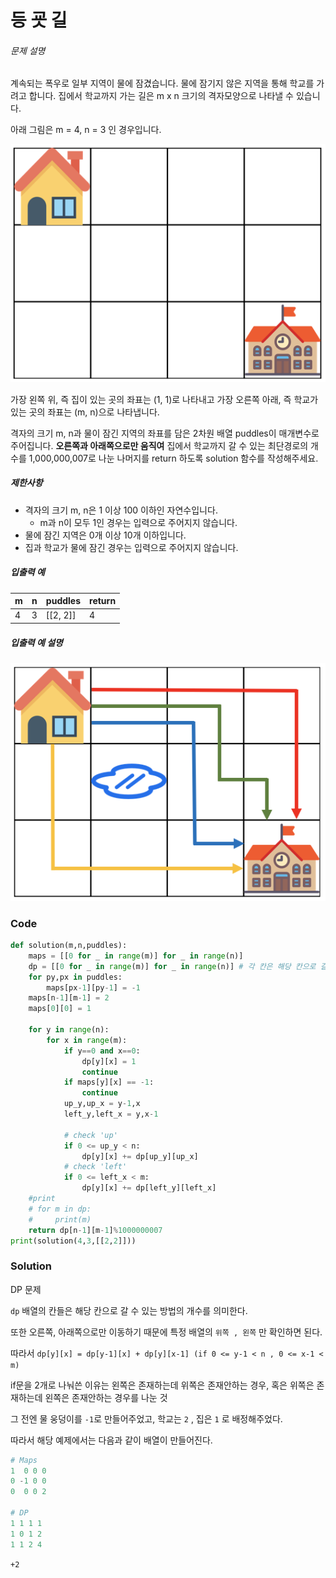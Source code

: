 # 등 굣 길

###### 문제 설명

계속되는 폭우로 일부 지역이 물에 잠겼습니다. 물에 잠기지 않은 지역을 통해 학교를 가려고 합니다. 집에서 학교까지 가는 길은 m x n 크기의 격자모양으로 나타낼 수 있습니다.

아래 그림은 m = 4, n = 3 인 경우입니다.

![image0.png](./figure/Untitled/f167a3bc-e140-4fa8-a8f8-326a99e0f567.png)

가장 왼쪽 위, 즉 집이 있는 곳의 좌표는 (1, 1)로 나타내고 가장 오른쪽 아래, 즉 학교가 있는 곳의 좌표는 (m, n)으로 나타냅니다.

격자의 크기 m, n과 물이 잠긴 지역의 좌표를 담은 2차원 배열 puddles이 매개변수로 주어집니다. **오른쪽과 아래쪽으로만 움직여** 집에서 학교까지 갈 수 있는 최단경로의 개수를 1,000,000,007로 나눈 나머지를 return 하도록 solution 함수를 작성해주세요.

##### 제한사항

- 격자의 크기 m, n은 1 이상 100 이하인 자연수입니다.
  - m과 n이 모두 1인 경우는 입력으로 주어지지 않습니다.
- 물에 잠긴 지역은 0개 이상 10개 이하입니다.
- 집과 학교가 물에 잠긴 경우는 입력으로 주어지지 않습니다.

##### 입출력 예

| m    | n    | puddles  | return |
| ---- | ---- | -------- | ------ |
| 4    | 3    | [[2, 2]] | 4      |

##### 입출력 예 설명

![image1.png](./figure/Untitled/729216f3-f305-4ad1-b3b0-04c2ba0b379a.png)



### Code

```python
def solution(m,n,puddles):
    maps = [[0 for _ in range(m)] for _ in range(n)]
    dp = [[0 for _ in range(m)] for _ in range(n)] # 각 칸은 해당 칸으로 갈 수 있는 방법의 개수
    for py,px in puddles:
        maps[px-1][py-1] = -1
    maps[n-1][m-1] = 2
    maps[0][0] = 1    

    for y in range(n):
        for x in range(m):
            if y==0 and x==0:
                dp[y][x] = 1
                continue
            if maps[y][x] == -1:
                continue
            up_y,up_x = y-1,x
            left_y,left_x = y,x-1
            
            # check 'up'
            if 0 <= up_y < n:
                dp[y][x] += dp[up_y][up_x]
            # check 'left'    
            if 0 <= left_x < m:
                dp[y][x] += dp[left_y][left_x]
    #print
    # for m in dp:
    #     print(m)
    return dp[n-1][m-1]%1000000007
print(solution(4,3,[[2,2]]))
```



### Solution

DP 문제



`dp` 배열의 칸들은 해당 칸으로 갈 수 있는 방법의 개수를 의미한다.

또한 오른쪽, 아래쪽으로만 이동하기 때문에 특정 배열의 `위쪽 , 왼쪽`  만 확인하면 된다.

따라서 `dp[y][x] = dp[y-1][x] + dp[y][x-1] (if 0 <= y-1 < n , 0 <= x-1 < m) `

if문을 2개로 나눠쓴 이유는 왼쪽은 존재하는데 위쪽은 존재안하는 경우, 혹은 위쪽은 존재하는데 왼쪽은 존재안하는 경우를 나눈 것

그 전엔 물 웅덩이를 `-1`로 만들어주었고, 학교는 `2` , 집은 `1` 로 배정해주었다.

따라서 해당 예제에서는 다음과 같이 배열이 만들어진다.

```python
# Maps
1  0 0 0
0 -1 0 0
0  0 0 2

# DP
1 1 1 1
1 0 1 2
1 1 2 4
```



`+2`